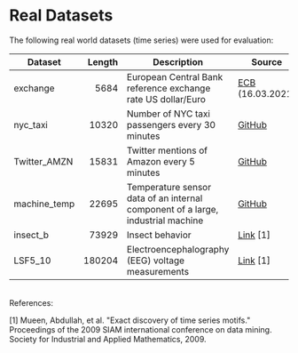 # Real Datasets

The following real world datasets (time series) were used for evaluation:

| Dataset | Length | Description | Source |
| --- | ---:| --- | --- |
| exchange | 5684 | European Central Bank reference exchange rate US dollar/Euro | [ECB](https://sdw.ecb.europa.eu/browseSelection.do?node=qview&SERIES_KEY=120.EXR.D.USD.EUR.SP00.A) (16.03.2021) |
| nyc_taxi | 10320 | Number of NYC taxi passengers every 30 minutes | [GitHub](https://github.com/numenta/NAB/blob/master/data/realKnownCause/nyc_taxi.csv) |
| Twitter_AMZN | 15831 | Twitter mentions of Amazon every 5 minutes | [GitHub](https://github.com/numenta/NAB/blob/master/data/realTweets/Twitter_volume_AMZN.csv) |
| machine_temp | 22695 | Temperature sensor data of an internal component of a large, industrial machine | [GitHub](https://github.com/numenta/NAB/blob/master/data/realKnownCause/machine_temperature_system_failure.csv) |
| insect_b | 73929 | Insect behavior | [Link](http://www.cs.ucr.edu/%7Emueen/txt/insect_b.txt) [1]|
| LSF5_10 | 180204 | Electroencephalography (EEG) voltage measurements | [Link](http://www.cs.ucr.edu/%7Emueen/txt/LSF5_10.txt) [1]|

<br>
References:

[1] Mueen, Abdullah, et al. "Exact discovery of time series motifs." Proceedings of the 2009 SIAM international conference on data mining. Society for Industrial and Applied Mathematics, 2009.